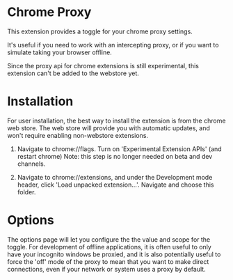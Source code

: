 Chrome Proxy
===========

This extension provides a toggle for your chrome proxy settings.


It's useful if you need to work with an intercepting proxy, or if you want
to simulate taking your browser offline.


Since the proxy api for chrome extensions is still experimental, this extension
can't be added to the webstore yet.


Installation
===========

For user installation, the best way to install the extension is from the chrome
web store.  The web store will provide you with automatic updates, and won't require
enabling non-webstore extensions.

1. Navigate to chrome://flags. Turn on 'Experimental Extension APIs' (and restart chrome)
  Note: this step is no longer needed on beta and dev channels.

2. Navigate to chrome://extensions, and under the Development mode header, click 'Load unpacked extension...'.  Navigate and choose this folder.


Options
=======

The options page will let you configure the the value and scope for the toggle.
For development of offline applications, it is often useful to only have your incognito windows be
proxied, and it is also potentially useful to force the 'off' mode of the proxy to mean that
you want to make direct connections, even if your network or system uses a proxy by default.
